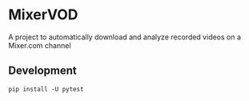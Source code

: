 # MixerVOD
A project to automatically download and analyze recorded videos on a Mixer.com channel

## Development

    pip install -U pytest

